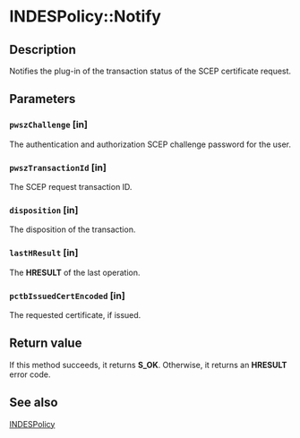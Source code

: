 # INDESPolicy::Notify

## Description

Notifies the plug-in of the transaction status of the SCEP certificate request.

## Parameters

### `pwszChallenge` [in]

The authentication and authorization SCEP challenge password for the user.

### `pwszTransactionId` [in]

The SCEP request transaction ID.

### `disposition` [in]

The disposition of the transaction.

### `lastHResult` [in]

The **HRESULT** of the last operation.

### `pctbIssuedCertEncoded` [in]

The requested certificate, if issued.

## Return value

If this method succeeds, it returns **S_OK**. Otherwise, it returns an **HRESULT** error code.

## See also

[INDESPolicy](https://learn.microsoft.com/windows/desktop/api/certpol/nn-certpol-indespolicy)